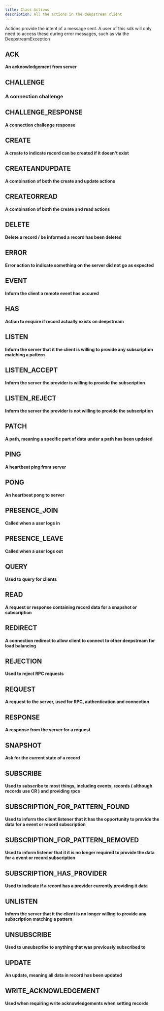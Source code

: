 ```yaml
---
title: Class Actions
description: All the actions in the deepstream client
---
```


Actions provide the intent of a message sent. A user of this sdk will only need to access these during error messages, such as via the DeepstreamException

## ACK
#### An acknowledgement from server

## CHALLENGE
### A connection challenge

## CHALLENGE_RESPONSE
#### A connection challenge response
## CREATE
#### A create to indicate record can be created if it doesn't exist
## CREATEANDUPDATE
#### A combination of both the create and update actions
## CREATEORREAD
#### A combination of both the create and read actions
## DELETE
#### Delete a record / be informed a record has been deleted
## ERROR
#### Error action to indicate something on the server did not go as expected
## EVENT
#### Inform the client a remote event has occured
## HAS
#### Action to enquire if record actually exists on deepstream
## LISTEN
#### Inform the server that it the client is willing to provide any subscription matching a pattern
## LISTEN_ACCEPT
#### Inform the server the provider is willing to provide the subscription
## LISTEN_REJECT
#### Inform the server the provider is not willing to provide the subscription
## PATCH
#### A path, meaning a specific part of data under a path has been updated
## PING
#### A heartbeat ping from server
## PONG
#### An heartbeat pong to server
## PRESENCE_JOIN
#### Called when a user logs in
## PRESENCE_LEAVE
#### Called when a user logs out
## QUERY
#### Used to query for clients
## READ
#### A request or response containing record data for a snapshot or subscription
## REDIRECT
#### A connection redirect to allow client to connect to other deepstream for load balancing
## REJECTION
#### Used to reject RPC requests
## REQUEST
#### A request to the server, used for RPC, authentication and connection
## RESPONSE
#### A response from the server for a request
## SNAPSHOT
#### Ask for the current state of a record
## SUBSCRIBE
#### Used to subscribe to most things, including events, records ( although records use CR ) and providing rpcs
## SUBSCRIPTION_FOR_PATTERN_FOUND
#### Used to inform the client listener that it has the opportunity to provide the data for a event or record subscription
## SUBSCRIPTION_FOR_PATTERN_REMOVED
#### Used to inform listener that it it is no longer required to provide the data for a event or record subscription
## SUBSCRIPTION_HAS_PROVIDER
#### Used to indicate if a record has a provider currently providing it data
## UNLISTEN
#### Inform the server that it the client is no longer willing to provide any subscription matching a pattern
## UNSUBSCRIBE
#### Used to unsubscribe to anything that was previously subscribed to
## UPDATE
#### An update, meaning all data in record has been updated
## WRITE_ACKNOWLEDGEMENT
#### Used when requiring write acknowledgements when setting records
